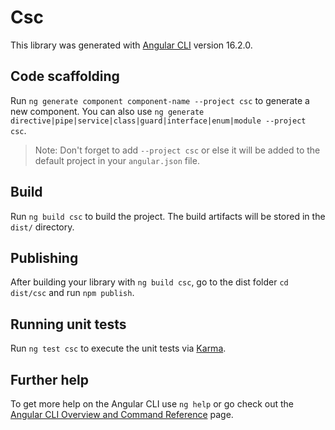 # Csc

This library was generated with [Angular CLI](https://github.com/angular/angular-cli) version 16.2.0.

## Code scaffolding

Run `ng generate component component-name --project csc` to generate a new component. You can also use `ng generate directive|pipe|service|class|guard|interface|enum|module --project csc`.
> Note: Don't forget to add `--project csc` or else it will be added to the default project in your `angular.json` file. 

## Build

Run `ng build csc` to build the project. The build artifacts will be stored in the `dist/` directory.

## Publishing

After building your library with `ng build csc`, go to the dist folder `cd dist/csc` and run `npm publish`.

## Running unit tests

Run `ng test csc` to execute the unit tests via [Karma](https://karma-runner.github.io).

## Further help

To get more help on the Angular CLI use `ng help` or go check out the [Angular CLI Overview and Command Reference](https://angular.io/cli) page.
